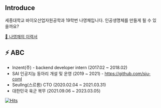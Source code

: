 ## Introduce
세종대학교 바이오산업자원공학과 19학번 나영채입니다. 인공생명체를 만들게 될 수 있을까요?  

[💬 나영채의 이력서](https://www.notion.so/8f0ac69185dc41048d8e5941d40a96f8) 

## ⚡ ABC
- Inzent(주) - backend developer intern (2017.02 ~ 2018.02)
- SAI 인공지능 동아리 개설 및 운영 (2019 ~ 2021) - https://github.com/sju-coml
- Seullng(스르릉) CTO (2020.02.04 ~ 2021.03.31)
- 대한민국 육군 복무 (2021.09.06 ~ 2023.03.05)

[![Hits](https://hits.seeyoufarm.com/api/count/incr/badge.svg?url=https%3A%2F%2Fgithub.com%2FlunaB&count_bg=%2379C83D&title_bg=%23555555&icon=&icon_color=%23E7E7E7&title=hits&edge_flat=false)](https://github.com/lunaB)
